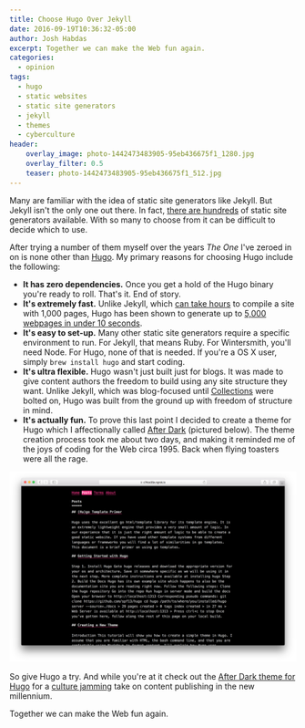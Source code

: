```yaml
---
title: Choose Hugo Over Jekyll
date: 2016-09-19T10:36:32-05:00
author: Josh Habdas
excerpt: Together we can make the Web fun again.
categories:
  - opinion
tags:
  - hugo
  - static websites
  - static site generators
  - jekyll
  - themes
  - cyberculture
header:
    overlay_image: photo-1442473483905-95eb436675f1_1280.jpg
    overlay_filter: 0.5
    teaser: photo-1442473483905-95eb436675f1_512.jpg
---
```


Many are familiar with the idea of static site generators like Jekyll. But Jekyll isn't the only one out there. In fact, [there are hundreds](https://staticsitegenerators.net/) of static site generators available. With so many to choose from it can be difficult to decide which to use.

After trying a number of them myself over the years _The One_ I've zeroed in on is none other than [Hugo](https://gohugo.io). My primary reasons for choosing Hugo include the following:

- **It has zero dependencies.** Once you get a hold of the Hugo binary you're ready to roll. That's it. End of story.
- **It's extremely fast.** Unlike Jekyll, which [can take hours](https://mademistakes.com/articles/using-jekyll-2016/#posts-for-all-the-things) to compile a site with 1,000 pages, Hugo has been shown to generate up to [5,000 webpages in under 10 seconds](https://youtu.be/CdiDYZ51a2o).
- **It's easy to set-up.** Many other static site generators require a specific environment to run. For Jekyll, that means Ruby. For Wintersmith, you'll need Node. For Hugo, none of that is needed. If you're a OS X user, simply `brew install hugo` and start coding.
- **It's ultra flexible.** Hugo wasn't just built just for blogs. It was made to give content authors the freedom to build using any site structure they want. Unlike Jekyll, which was blog-focused until [Collections](https://jekyllrb.com/docs/collections/) were bolted on, Hugo was built from the ground up with freedom of structure in mind.
- **It's actually fun.** To prove this last point I decided to create a theme for Hugo which I affectionally called [After Dark](https://comfusion.github.io/after-dark/) (pictured below). The theme creation process took me about two days, and making it reminded me of the joys of coding for the Web circa 1995. Back when flying toasters were all the rage.

[![After Dark theme for Hugo screenshot](/images/after-dark-framed.png)](https://comfusion.github.io/after-dark/)

So give Hugo a try. And while you're at it check out the [After Dark theme for Hugo](https://comfusion.github.io/after-dark/) for a [culture jamming](https://en.wikipedia.org/wiki/Vaporwave) take on content publishing in the new millennium.

Together we can make the Web fun again.
